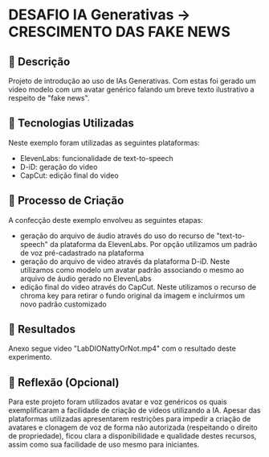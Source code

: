 # DESAFIO IA Generativas -> CRESCIMENTO DAS FAKE NEWS

## 📒 Descrição
Projeto de introdução ao uso de IAs Generativas. 
Com estas foi gerado um video modelo com um avatar genérico falando um breve texto ilustrativo a respeito de "fake news".

## 🤖 Tecnologias Utilizadas
Neste exemplo foram utilizadas as seguintes plataformas:
- ElevenLabs: funcionalidade de text-to-speech
- D-iD: geração do video
- CapCut: edição final do video

## 🧐 Processo de Criação
A confecção deste exemplo envolveu as seguintes etapas:
- geração do arquivo de áudio através do uso do recurso de "text-to-speech" da plataforma da ElevenLabs. Por opção utilizamos um padrão de voz pré-cadastrado na plataforma
- geração do arquivo de video através da plataforma D-iD. Neste utilizamos como modelo um avatar padrão associando o mesmo ao arquivo de áudio gerado no ElevenLabs
- edição final do video através do CapCut. Neste utilizamos o recurso de chroma key para retirar o fundo original da imagem e incluirmos um novo padrão customizado

## 🚀 Resultados
Anexo segue video "LabDIONattyOrNot.mp4" com o resultado deste experimento.

## 💭 Reflexão (Opcional)
Para este projeto foram utilizados avatar e voz genéricos os quais exemplificaram a facilidade de criação de videos utilizando a IA.
Apesar das plataformas utilizadas apresentarem restrições para impedir a criação de avatares e clonagem de voz de forma não autorizada (respeitando o direito de propriedade), ficou clara a disponibilidade e qualidade destes recursos, assim como sua facilidade de uso mesmo para iniciantes.
